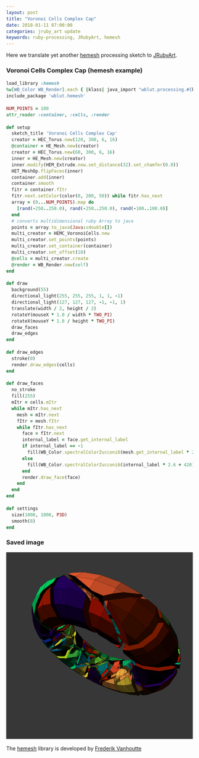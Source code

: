 ```yaml
---
layout: post
title: "Voronoi Cells Complex Cap"
date: 2018-01-11 07:00:00
categories: jruby_art update
keywords: ruby-processing, JRubyArt, hemesh
---
```

Here we translate yet another [hemesh][hemesh] processing sketch to [JRubyArt][jruby_art].
### Voronoi Cells Complex Cap (hemesh example)

```ruby
load_library :hemesh
%w[WB_Color WB_Render].each { |klass| java_import "wblut.processing.#{klass}" }
include_package 'wblut.hemesh'

NUM_POINTS = 100
attr_reader :container, :cells, :render

def setup
  sketch_title 'Voronoi Cells Complex Cap'
  creator = HEC_Torus.new(120, 300, 6, 16)
  @container = HE_Mesh.new(creator)
  creator = HEC_Torus.new(60, 300, 6, 16)
  inner = HE_Mesh.new(creator)
  inner.modify(HEM_Extrude.new.set_distance(32).set_chamfer(0.8))
  HET_MeshOp.flipFaces(inner)
  container.add(inner)
  container.smooth
  fitr = container.fItr
  fitr.next.setColor(color(0, 200, 50)) while fitr.has_next
  array = (0...NUM_POINTS).map do
    [rand(-250..250.0), rand(-250..250.0), rand(-100..100.0)]
  end
  # converts multidimensional ruby Array to java
  points = array.to_java(Java::double[])
  multi_creator = HEMC_VoronoiCells.new
  multi_creator.set_points(points)
  multi_creator.set_container(container)
  multi_creator.set_offset(10)
  @cells = multi_creator.create
  @render = WB_Render.new(self)
end

def draw
  background(55)
  directional_light(255, 255, 255, 1, 1, -1)
  directional_light(127, 127, 127, -1, -1, 1)
  translate(width / 2, height / 2)
  rotateY(mouseX * 1.0 / width * TWO_PI)
  rotateX(mouseY * 1.0 / height * TWO_PI)
  draw_faces
  draw_edges
end

def draw_edges
  stroke(0)
  render.draw_edges(cells)
end

def draw_faces
  no_stroke
  fill(255)
  mItr = cells.mItr
  while mItr.has_next
    mesh = mItr.next
    fItr = mesh.fItr
    while fItr.has_next
      face = fItr.next
      internal_label = face.get_internal_label
      if internal_label == -1
        fill(WB_Color.spectralColorZucconi6(mesh.get_internal_label * 2.6 + 420))
      else
        fill(WB_Color.spectralColorZucconi6(internal_label * 2.6 + 420))
      end
      render.draw_face(face)
    end
  end
end

def settings
  size(1000, 1000, P3D)
  smooth(8)
end

```

### Saved image

<img src="/assets/voronoi_complex.png" />

The [hemesh][hemesh] library is developed by [Frederik Vanhoutte][wblut]

[wblut]:http://www.wblut.com/
[hemesh]:https://github.com/wblut/HE_Mesh
[jruby_art]:https://ruby-processing.github.io/JRubyArt/
